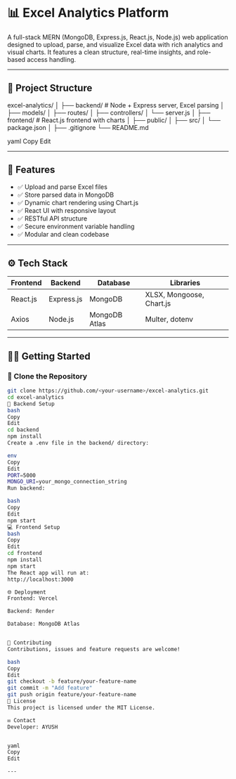 # 📊 Excel Analytics Platform

A full-stack MERN (MongoDB, Express.js, React.js, Node.js) web application designed to upload, parse, and visualize Excel data with rich analytics and visual charts. It features a clean structure, real-time insights, and role-based access handling.

---

## 📁 Project Structure

excel-analytics/
│
├── backend/ # Node + Express server, Excel parsing
│ ├── models/
│ ├── routes/
│ ├── controllers/
│ └── server.js
│
├── frontend/ # React.js frontend with charts
│ ├── public/
│ ├── src/
│ └── package.json
│
├── .gitignore
└── README.md

yaml
Copy
Edit

---

## 🚀 Features

- ✅ Upload and parse Excel files
- ✅ Store parsed data in MongoDB
- ✅ Dynamic chart rendering using Chart.js
- ✅ React UI with responsive layout
- ✅ RESTful API structure
- ✅ Secure environment variable handling
- ✅ Modular and clean codebase

---

## ⚙️ Tech Stack

| Frontend        | Backend           | Database      | Libraries |
|----------------|-------------------|---------------|-----------|
| React.js       | Express.js        | MongoDB       | XLSX, Mongoose, Chart.js |
| Axios          | Node.js           | MongoDB Atlas | Multer, dotenv           |

---

## 🧑‍💻 Getting Started

### 🔁 Clone the Repository

```bash
git clone https://github.com/<your-username>/excel-analytics.git
cd excel-analytics
🔧 Backend Setup
bash
Copy
Edit
cd backend
npm install
Create a .env file in the backend/ directory:

env
Copy
Edit
PORT=5000
MONGO_URI=your_mongo_connection_string
Run backend:

bash
Copy
Edit
npm start
💻 Frontend Setup
bash
Copy
Edit
cd frontend
npm install
npm start
The React app will run at:
http://localhost:3000

🌐 Deployment
Frontend: Vercel

Backend: Render

Database: MongoDB Atlas


🙌 Contributing
Contributions, issues and feature requests are welcome!

bash
Copy
Edit
git checkout -b feature/your-feature-name
git commit -m "Add feature"
git push origin feature/your-feature-name
📄 License
This project is licensed under the MIT License.

✉️ Contact
Developer: AYUSH


yaml
Copy
Edit

---
